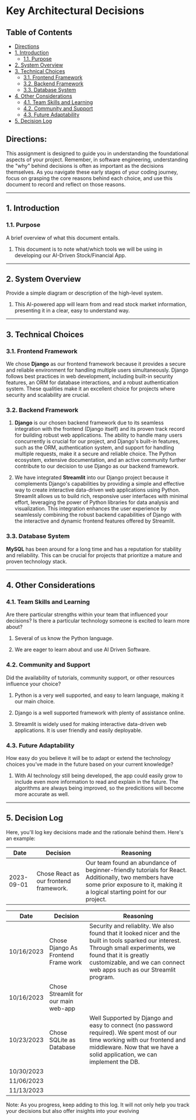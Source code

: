 # Key Architectural Decisions

## Table of Contents

- [Directions](#directions)
- [1. Introduction](#1-introduction)
  - [1.1. Purpose](#11-purpose)
- [2. System Overview](#2-system-overview)
- [3. Technical Choices](#3-technical-choices)
  - [3.1. Frontend Framework](#31-frontend-framework)
  - [3.2. Backend Framework](#32-backend-framework)
  - [3.3. Database System](#33-database-system)
- [4. Other Considerations](#4-other-considerations)
  - [4.1. Team Skills and Learning](#41-team-skills-and-learning)
  - [4.2. Community and Support](#42-community-and-support)
  - [4.3. Future Adaptability](#43-future-adaptability)
- [5. Decision Log](#5-decision-log)

## Directions:

This assignment is designed to guide you in understanding the foundational aspects of your project. Remember, in software engineering, understanding the "why" behind decisions is often as important as the decisions themselves. As you navigate these early stages of your coding journey, focus on grasping the core reasons behind each choice, and use this document to record and reflect on those reasons.

---

## 1. Introduction

### 1.1. Purpose

A brief overview of what this document entails.

1) This document is to note what/which tools we will be using in developing our AI-Driven Stock/Financial App.

---

## 2. System Overview

Provide a simple diagram or description of the high-level system.

1) This AI-powered app will learn from and read stock market information, presenting it in a clear, easy to understand way.

---

## 3. Technical Choices

### 3.1. Frontend Framework

We chose **Django** as our frontend framework because it provides a secure and reliable environment for handling multiple users simultaneously. Django follows best practices in web development, including built-in security features, an ORM for database interactions, and a robust authentication system. These qualities make it an excellent choice for projects where security and scalability are crucial.

### 3.2. Backend Framework

1) **Django** is our chosen backend framework due to its seamless integration with the frontend (Django itself) and its proven track record for building robust web applications. The ability to handle many users concurrently is crucial for our project, and Django's built-in features, such as the ORM, authentication system, and support for handling multiple requests, make it a secure and reliable choice. The Python ecosystem, extensive documentation, and an active community further contribute to our decision to use Django as our backend framework.

2) We have integrated **Streamlit** into our Django project because it complements Django's capabilities by providing a simple and effective way to create interactive data-driven web applications using Python. Streamlit allows us to build rich, responsive user interfaces with minimal effort, leveraging the power of Python libraries for data analysis and visualization. This integration enhances the user experience by seamlessly combining the robust backend capabilities of Django with the interactive and dynamic frontend features offered by Streamlit.

### 3.3. Database System

**MySQL** has been around for a long time and has a reputation for stability and reliability. This can be crucial for projects that prioritize a mature and proven technology stack.

---

## 4. Other Considerations

### 4.1. Team Skills and Learning

Are there particular strengths within your team that influenced your decisions? Is there a particular technology someone is excited to learn more about?

1) Several of us know the Python language.

2) We are eager to learn about and use AI Driven Software.

### 4.2. Community and Support

Did the availability of tutorials, community support, or other resources influence your choice?

1) Python is a very well supported, and easy to learn language, making it our main choice.

2) Django is a well supported framework with plenty of assistance online.

3) Streamlit is widely used for making interactive data-driven web applications. It is user friendly and easily deployable. 

### 4.3. Future Adaptability

How easy do you believe it will be to adapt or extend the technology choices you’ve made in the future based on your current knowledge?

1) With AI technology still being developed, the app could easily grow to include even more information to read and explain in the future. The algorithms are always being improved, so the predicitions will become more accurate as well.

---

## 5. Decision Log

Here, you'll log key decisions made and the rationale behind them. Here's an example:

| Date       | Decision                                 | Reasoning                                                                                                           |
|------------|------------------------------------------|---------------------------------------------------------------------------------------------------------------------|
| 2023-09-01 | Chose React as our frontend framework.   | Our team found an abundance of beginner-friendly tutorials for React. Additionally, two members have some prior exposure to it, making it a logical starting point for our project. |

| Date       | Decision                             | Reasoning               |
|------------|--------------------------------------|-------------------------|
| 10/16/2023 | Chose Django As Frontend Frame work  | Security and reliablity. We also found that it looked nicer and the built in tools sparked our interest. Through small experiments, we found that it is greatly customizable, and we can connect web apps such as our Streamlit program.  |
| 10/16/2023 | Chose Streamlit for our main web-app |                   |
| 10/23/2023 | Chose SQLite as Database              | Well Supported by Django and easy to connect (no password required). We spent most of our time working with our frontend and middleware. Now that we have a solid application, we can implement the DB. |
| 10/30/2023 |                                  |                  |
| 11/06/2023 |                                  |                  |
| 11/13/2023 |                                  |                  |




Note: As you progress, keep adding to this log. It will not only help you track your decisions but also offer insights into your evolving
